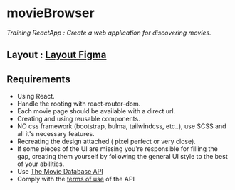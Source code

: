 # movieBrowser  
*Training ReactApp : Create a web application for discovering movies.*

## Layout : [Layout Figma](https://www.figma.com/community/file/1029773770284800157)


## Requirements

- Using React.
- Handle the rooting with react-router-dom.
- Each movie page should be available with a direct url.
- Creating and using reusable components.
- NO css framework (bootstrap, bulma, tailwindcss, etc..), use SCSS and all it's necessary features.
- Recreating the design attached ( pixel perfect or very close).
- If some pieces of the UI are missing you're responsible for filling the gap, creating them yourself by following the general UI style to the best of your abilities.
- Use [The Movie Database API](https://developers.themoviedb.org/3/getting-started/introduction)
- Comply with the [terms of use](https://www.themoviedb.org/about/logos-attribution) of the API